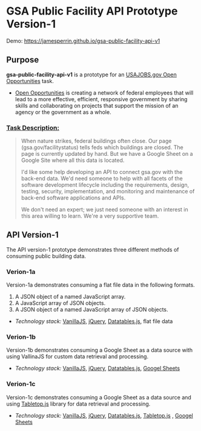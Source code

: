 # **GSA Public Facility API Prototype Version-1**

Demo: https://jamesperrin.github.io/gsa-public-facility-api-v1

## **Purpose**

**gsa-public-facility-api-v1**  is a prototype for an [USAJOBS.gov Open Opportunities](https://openopps.usajobs.gov) task.

* [Open Opportunities](https://openopps.usajobs.gov) is creating a network of federal employees that will lead to a more effective, efficient, responsive government by sharing skills and collaborating on projects that support the mission of an agency or the government as a whole.

### **[Task Description:](https://openopps.usajobs.gov/tasks/708)**

> When nature strikes, federal buildings often close. Our page (gsa.gov/facilitystatus) tells feds which buildings are closed. The page is currently updated by hand. But we have a Google Sheet on a Google Site where all this data is located.
> 
> I'd like some help developing an API to connect gsa.gov with the back-end data. We'd need someone to help with all facets of the software development lifecycle including the requirements, design, testing, security, implementation, and monitoring and maintenance of back-end software applications and APIs.
> 
> We don't need an expert; we just need someone with an interest in this area willing to learn. We're a very supportive team.

## **API Version-1**

The API version-1 prototype demonstrates three different methods of consuming public building data.

### **Verion-1a**

Version-1a demonstrates consuming a flat file data in the following formats.

1. A JSON object of a named JavaScript array.
2. A JavaScript array of JSON objects.
3. A JSON object of a named JavaScript array of JSON objects.

* _Technology stack:_ [VanillaJS](http://vanilla-js.com/), [jQuery](https://jquery.com/), [Datatables.js](https://datatables.net/), flat file data

### **Verion-1b**

Version-1b demonstrates consuming a Google Sheet as a data source with using VallinaJS for custom data retrieval and processing.

* _Technology stack:_ [VanillaJS](http://vanilla-js.com/), [jQuery](https://jquery.com/), [Datatables.js](https://datatables.net/), [Googel Sheets](https://www.google.com/sheets/about/)

### **Verion-1c**

Version-1c demonstrates consuming a Google Sheet as a data source and using [Tabletop.js](https://github.com/jsoma/tabletop) library for data retrieval and processing.

* _Technology stack:_ [VanillaJS](http://vanilla-js.com/), [jQuery](https://jquery.com/), [Datatables.js](https://datatables.net/), [Tabletop.js](https://github.com/jsoma/tabletop) , [Googel Sheets](https://www.google.com/sheets/about/)
